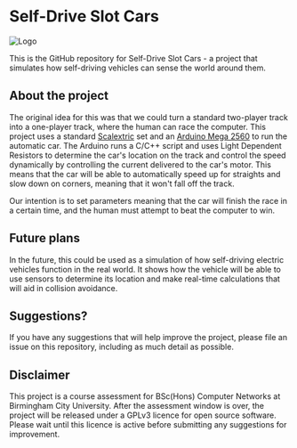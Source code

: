 # Self-Drive Slot Cars

![Logo](https://github.com/SelfDriveSlotCars/SelfDriveSlotCars/blob/OLD/logo.jpg)

This is the GitHub repository for Self-Drive Slot Cars - a project that simulates how self-driving vehicles can sense the world around them.

## About the project
The original idea for this was that we could turn a standard two-player track into a one-player track, where the human can race the computer. This project uses a standard [Scalextric](https://www.scalextric.com/uk-en/) set and an [Arduino Mega 2560](https://www.arduino.cc/en/Main/arduinoBoardMega2560) to run the automatic car. The Arduino runs a C/C++ script and uses Light Dependent Resistors to determine the car's location on the track and control the speed dynamically by controlling the current delivered to the car's motor. This means that the car will be able to automatically speed up for straights and slow down on corners, meaning that it won't fall off the track.

Our intention is to set parameters meaning that the car will finish the race in a certain time, and the human must attempt to beat the computer to win.

## Future plans
In the future, this could be used as a simulation of how self-driving electric vehicles function in the real world. It shows how the vehicle will be able to use sensors to determine its location and make real-time calculations that will aid in collision avoidance.

## Suggestions?
If you have any suggestions that will help improve the project, please file an issue on this repository, including as much detail as possible.

## Disclaimer
This project is a course assessment for BSc(Hons) Computer Networks at Birmingham City University. After the assessment window is over, the project will be released under a GPLv3 licence for open source software. Please wait until this licence is active before submitting any suggestions for improvement.

